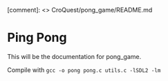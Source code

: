 [comment]: <> CroQuest/pong_game/README.md

# Ping Pong 

This will be the documentation for pong_game. 

Compile with `gcc -o pong pong.c utils.c -lSDL2 -lm`

